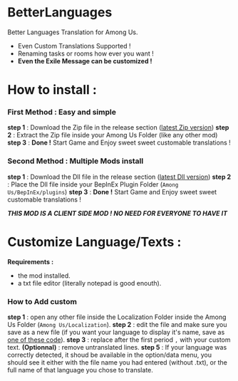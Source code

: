 # BetterLanguages
Better Languages Translation for Among Us. 
- Even Custom Translations Supported !
- Renaming tasks or rooms how ever you want ! 
- **Even the Exile Message can be customized !**

# How to install : 

### First Method : Easy and simple
**step 1** : Download the Zip file in the release section ([latest Zip version]())
**step 2** : Extract the Zip file inside your Among Us Folder (like any other mod)
**step 3** : **Done !** Start Game and Enjoy sweet sweet customable translations !

### Second Method : Multiple Mods install
**step 1** : Download the Dll file in the release section ([latest Dll version]())
**step 2** : Place the Dll file inside your BepInEx Plugin Folder (`Among Us/BepInEx/plugins`)
**step 3** : **Done !** Start Game and Enjoy sweet sweet customable translations !

***THIS MOD IS A CLIENT SIDE MOD ! NO NEED FOR EVERYONE TO HAVE IT***

# Customize Language/Texts :

**Requirements :** 
- the mod installed.
- a txt file editor (literally notepad is good enouth).

### How to Add custom 
**step 1** : open any other file inside the Localization Folder inside the Among Us Folder (`Among Us/Localization`).
**step 2** : edit the file and make sure you save as a new file (if you want your language to display it's name, save as [one of these code](https://stackoverflow.com/questions/3191664/list-of-all-locales-and-their-short-codes)).
**step 3** : replace after the first period `,` with your custom text.
**(Optionnal)** : remove untranslated lines.
**step 5** : If your language was correctly detected, it shoud be available in the option/data menu, you should see it either with the file name you had entered (without .txt), or the full name of that language you chose to translate.

